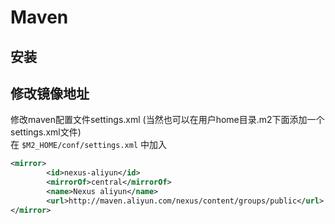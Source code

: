 # Maven

## 安装


## 修改镜像地址
修改maven配置文件settings.xml (当然也可以在用户home目录.m2下面添加一个settings.xml文件)  
在 `$M2_HOME/conf/settings.xml` 中加入
``` xml
<mirror>
        <id>nexus-aliyun</id>
        <mirrorOf>central</mirrorOf>
        <name>Nexus aliyun</name>
        <url>http://maven.aliyun.com/nexus/content/groups/public</url>
</mirror>
```

